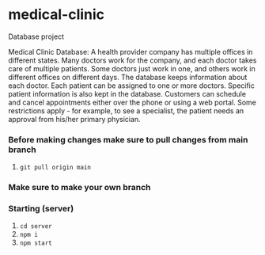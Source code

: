 # medical-clinic
Database project

Medical Clinic Database: A health provider company has multiple offices in different states. Many doctors work for the company, and each doctor takes care of multiple patients. 
Some doctors just work in one, and others work in different offices on different days. The database keeps information about each doctor. Each patient can be assigned to one or
more doctors.
Specific patient information is also kept in the database. Customers can schedule and cancel appointments either over the phone or using a web portal. Some restrictions apply -
for example, to see a specialist, the patient needs an approval from his/her primary physician.

### Before making changes make sure to pull changes from main branch
1. `git pull origin main` 

### Make sure to make your own branch

### Starting (server)

1. `cd server`
2. `npm i`
3. `npm start` 
